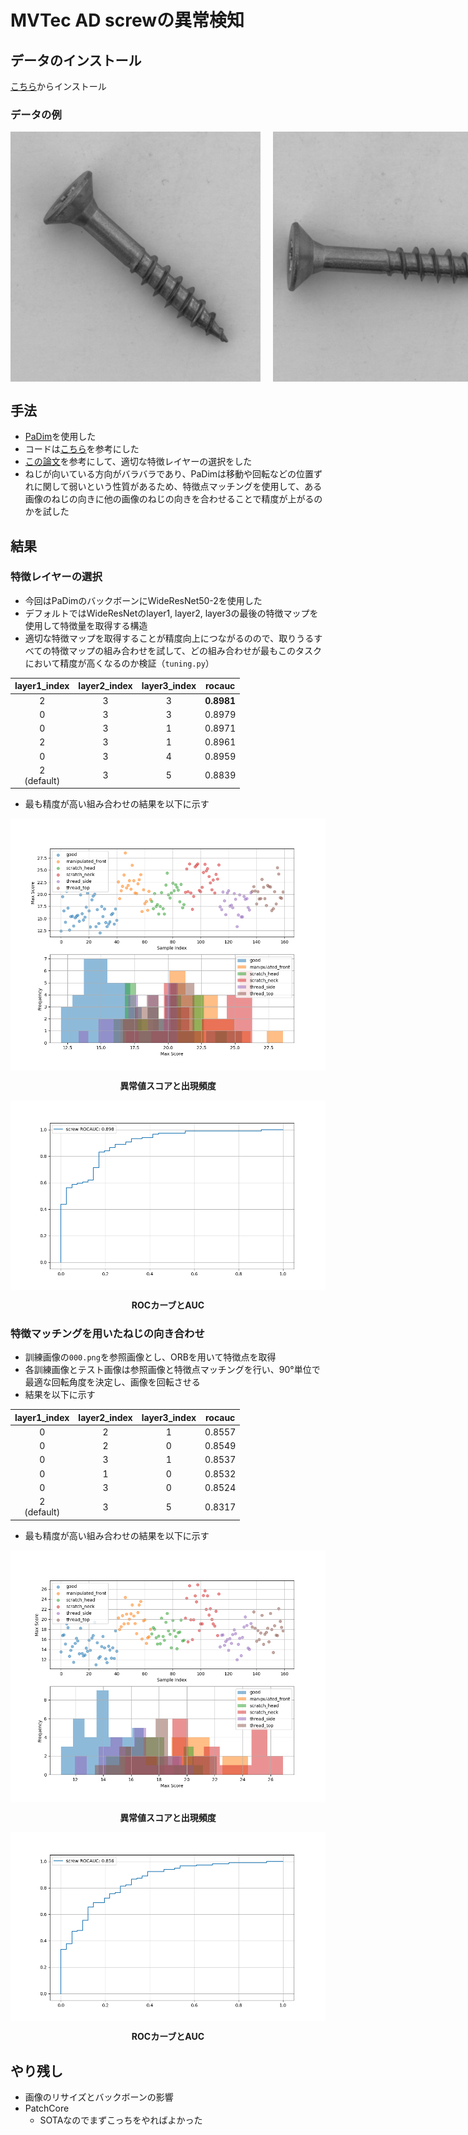 # MVTec AD screwの異常検知
## データのインストール
[こちら](https://www.mydrive.ch/shares/38536/3830184030e49fe74747669442f0f282/download/420938130-1629953152/screw.tar.xz)からインストール
### データの例
<div style="display: flex;">
    <img src="figure/train_sample1.png" width="400" style="margin-right: 20px;"/>
    <img src="figure/train_sample2.png" width="400"/>
</div>


## 手法
- [PaDim](https://arxiv.org/abs/2011.08785)を使用した
- コードは[こちら](https://tech.anytech.co.jp/entry/2023/03/23/100000)を参考にした
- [この論文](https://openaccess.thecvf.com/content/CVPR2023W/VAND/papers/Heckler_Exploring_the_Importance_of_Pretrained_Feature_Extractors_for_Unsupervised_Anomaly_CVPRW_2023_paper.pdf)を参考にして、適切な特徴レイヤーの選択をした
- ねじが向いている方向がバラバラであり、PaDimは移動や回転などの位置ずれに関して弱いという性質があるため、特徴点マッチングを使用して、ある画像のねじの向きに他の画像のねじの向きを合わせることで精度が上がるのかを試した

## 結果
### 特徴レイヤーの選択
- 今回はPaDimのバックボーンにWideResNet50-2を使用した
- デフォルトではWideResNetのlayer1, layer2, layer3の最後の特徴マップを使用して特徴量を取得する構造
- 適切な特徴マップを取得することが精度向上につながるのので、取りうるすべての特徴マップの組み合わせを試して、どの組み合わせが最もこのタスクにおいて精度が高くなるのか検証（`tuning.py`）

| layer1_index  | layer2_index | layer3_index | rocauc    |
|:-------------:|:------------:|:------------:|:---------:|
| 2             | 3            | 3            | **0.8981**|
| 0             | 3            | 3            | 0.8979    |
| 0             | 3            | 1            | 0.8971    |
| 2             | 3            | 1            | 0.8961    |
| 0             | 3            | 4            | 0.8959    |
| 2<br>(default)| 3            | 5            | 0.8839    |

- 最も精度が高い組み合わせの結果を以下に示す
<div>
    <img src="figure/scatter_hist_best.png" style="display: block; margin: auto;"/>
    <p style="text-align: center; font-weight: bold;">異常値スコアと出現頻度</p>
    <img src="figure/rocauc_curve_best.png" style="display: block; margin: auto;"/>
    <p style="text-align: center; font-weight: bold;">ROCカーブとAUC</p>
</div>


### 特徴マッチングを用いたねじの向き合わせ
- 訓練画像の`000.png`を参照画像とし、ORBを用いて特徴点を取得
- 各訓練画像とテスト画像は参照画像と特徴点マッチングを行い、90°単位で最適な回転角度を決定し、画像を回転させる
- 結果を以下に示す

| layer1_index  | layer2_index | layer3_index | rocauc    |
|:-------------:|:------------:|:------------:|:---------:|
| 0             | 2            | 1            | 0.8557    |
| 0             | 2            | 0            | 0.8549    |
| 0             | 3            | 1            | 0.8537    |
| 0             | 1            | 0            | 0.8532    |
| 0             | 3            | 0            | 0.8524    |
| 2<br>(default)| 3            | 5            | 0.8317    |

- 最も精度が高い組み合わせの結果を以下に示す
<div>
    <img src="figure/scatter_hist_align.png" style="display: block; margin: auto;"/>
    <p style="text-align: center; font-weight: bold;">異常値スコアと出現頻度</p>
    <img src="figure/rocauc_curve_align.png" style="display: block; margin: auto;"/>
    <p style="text-align: center; font-weight: bold;">ROCカーブとAUC</p>
</div>

## やり残し
- 画像のリサイズとバックボーンの影響
- PatchCore
  - SOTAなのでまずこっちをやればよかった
